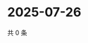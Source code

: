 # 2025-07-26

共 0 条

<!-- BEGIN ZHIHUVIDEO -->
<!-- 最后更新时间 Sat Jul 26 2025 23:11:19 GMT+0800 (China Standard Time) -->

<!-- END ZHIHUVIDEO -->
